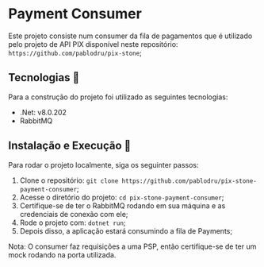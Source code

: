 # Payment Consumer

Este projeto consiste num consumer da fila de pagamentos que é utilizado pelo projeto de API PIX disponível neste repositório: `https://github.com/pablodru/pix-stone`;

## Tecnologias 🔧

Para a construção do projeto foi utilizado as seguintes tecnologias:

- .Net: v8.0.202
- RabbitMQ

## Instalação e Execução 🚀

Para rodar o projeto localmente, siga os seguinter passos:

1. Clone o repositório: `git clone https://github.com/pablodru/pix-stone-payment-consumer`;
2. Acesse o diretório do projeto: `cd pix-stone-payment-consumer`;
3. Certifique-se de ter o RabbitMQ rodando em sua máquina e as credenciais de conexão com ele; 
4. Rode o projeto com: `dotnet run`;
5. Depois disso, a aplicação estará consumindo a fila de Payments;

Nota: O consumer faz requisições a uma PSP, então certifique-se de ter um mock rodando na porta utilizada.
